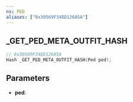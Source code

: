 ```yaml
---
ns: PED
aliases: ["0x30569F348D126A5A"]
---
```

## _GET_PED_META_OUTFIT_HASH

```c
// 0x30569F348D126A5A
Hash _GET_PED_META_OUTFIT_HASH(Ped ped);
```

## Parameters
* **ped**:
